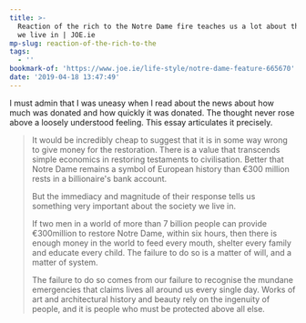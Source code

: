 ```yaml
---
title: >-
  Reaction of the rich to the Notre Dame fire teaches us a lot about the world
  we live in | JOE.ie
mp-slug: reaction-of-the-rich-to-the
tags:
  - ''
bookmark-of: 'https://www.joe.ie/life-style/notre-dame-feature-665670'
date: '2019-04-18 13:47:49'
---
```

I must admin that I was uneasy when I read about the news about how much was donated and how quickly it was donated. The thought never rose above a loosely understood feeling. This essay articulates it precisely.
> It would be incredibly cheap to suggest that it is in some way wrong to give money for the restoration. There is a value that transcends simple economics in restoring testaments to civilisation. Better that Notre Dame remains a symbol of European history than €300 million rests in a billionaire's bank account.
>
>But the immediacy and magnitude of their response tells us something very important about the society we live in.
>
>If two men in a world of more than 7 billion people can provide €300million to restore Notre Dame, within six hours, then there is enough money in the world to feed every mouth, shelter every family and educate every child. The failure to do so is a matter of will, and a matter of system.
>
>The failure to do so comes from our failure to recognise the mundane emergencies that claims lives all around us every single day. Works of art and architectural history and beauty rely on the ingenuity of people, and it is people who must be protected above all else.
